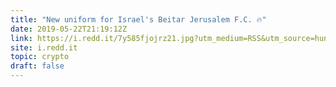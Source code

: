 ```yaml
---
title: "New uniform for Israel's Beitar Jerusalem F.C. 🔥"
date: 2019-05-22T21:19:12Z
link: https://i.redd.it/7y585fjojrz21.jpg?utm_medium=RSS&utm_source=hune
site: i.redd.it
topic: crypto
draft: false
---
```

